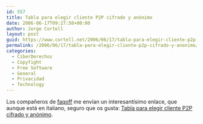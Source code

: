 ```yaml
---
id: 557
title: Tabla para elegir cliente P2P cifrado y anónimo
date: 2006-06-17T09:27:58+00:00
author: Jorge Cortell
layout: post
guid: https://www.cortell.net/2006/06/17/tabla-para-elegir-cliente-p2p-cifrado-y-anonimo/
permalink: /2006/06/17/tabla-para-elegir-cliente-p2p-cifrado-y-anonimo/
categories:
  - CiberDerechos
  - Copyfight
  - Free Software
  - General
  - Privacidad
  - Technology
---
```

Los compañeros de <a target="_blank" title="faqoff" href="https://www.faqoff.org/">faqoff</a> me enví­an un interesantí­simo enlace, que aunque está en italiano, seguro que os gusta: <a target="_blank" title="Tabla P2P cifrado y anónimo" href="https://www.peppons.p2pforum.it/client_anonimi.htm">Tabla para elegir cliente P2P cifrado y anónimo</a>.